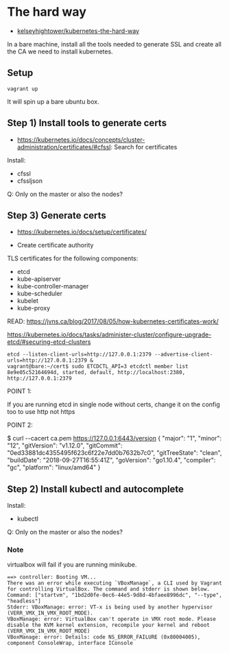 # The hard way

-   [kelseyhightower/kubernetes-the-hard-way](https://github.com/kelseyhightower/kubernetes-the-hard-way)

In a bare machine, install all the tools needed to generate SSL and create
all the CA we need to install kubernetes.

## Setup

    vagrant up

It will spin up a bare ubuntu box.

## Step 1) Install tools to generate certs

-   <https://kubernetes.io/docs/concepts/cluster-administration/certificates/#cfssl>: Search for certificates

Install:

-   cfssl
-   cfssljson

Q: Only on the master or also the nodes?

## Step 3) Generate certs

-   <https://kubernetes.io/docs/setup/certificates/>

-   Create certificate authority

TLS certificates for the following components:

-   etcd
-   kube-apiserver
-   kube-controller-manager
-   kube-scheduler
-   kubelet
-   kube-proxy

READ: <https://jvns.ca/blog/2017/08/05/how-kubernetes-certificates-work/>

https://kubernetes.io/docs/tasks/administer-cluster/configure-upgrade-etcd/#securing-etcd-clusters

    etcd --listen-client-urls=http://127.0.0.1:2379 --advertise-client-urls=http://127.0.0.1:2379 &
    vagrant@bare:~/cert$ sudo ETCDCTL_API=3 etcdctl member list                                           
    8e9e05c52164694d, started, default, http://localhost:2380, http://127.0.0.1:2379

POINT 1:

If you are running etcd in single node without certs, change it on the config too
to use http not https

POINT 2:

$ curl --cacert ca.pem https://127.0.0.1:6443/version
{
  "major": "1",
  "minor": "12",
  "gitVersion": "v1.12.0",
  "gitCommit": "0ed33881dc4355495f623c6f22e7dd0b7632b7c0",
  "gitTreeState": "clean",
  "buildDate": "2018-09-27T16:55:41Z",
  "goVersion": "go1.10.4",
  "compiler": "gc",
  "platform": "linux/amd64"
}

## Step 2) Install kubectl and autocomplete

Install:

-   kubectl

Q: Only on the master or also the nodes?

### Note

virtualbox will fail if you are running minikube.

    ==> controller: Booting VM...
    There was an error while executing `VBoxManage`, a CLI used by Vagrant
    for controlling VirtualBox. The command and stderr is shown below.
    Command: ["startvm", "1bd2d0fe-0ec6-44e5-9d8d-4bfaee8996dc", "--type", "headless"]
    Stderr: VBoxManage: error: VT-x is being used by another hypervisor (VERR_VMX_IN_VMX_ROOT_MODE).
    VBoxManage: error: VirtualBox can't operate in VMX root mode. Please disable the KVM kernel extension, recompile your kernel and reboot (VERR_VMX_IN_VMX_ROOT_MODE)
    VBoxManage: error: Details: code NS_ERROR_FAILURE (0x80004005), component ConsoleWrap, interface IConsole
